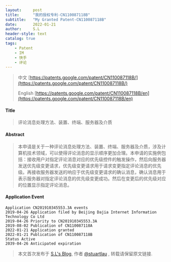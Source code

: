 ```yaml
---
layout:     post
title:      "我的授权专利-CN110087118B"
subtitle:   "My Granted Patent-CN110087118B"
date:       2022-01-21
author:     S.L
header-style: text
catalog: true
tags:
    - Patent
    - IM
    - 快手
    - 评论
---
```

> 中文 [https://patents.google.com/patent/CN110087118B/](https://patents.google.com/patent/CN110087118B/)
>
> English [https://patents.google.com/patent/CN110087118B/en](https://patents.google.com/patent/CN110087118B/en)

#### Title
> 评论消息处理方法、装置、终端、服务器及介质








#### Abstract
> 本申请是关于一种评论消息处理方法、装置、终端、服务器及介质，涉及计算机技术领域，可以使得评论消息的显示顺序更加合理。本申请的实施例包括：接收用户对指定评论消息对应的优先级控件的触发操作，然后向服务器发送优先级变更请求，优先级变更请求用于请求变更指定评论消息的优先级。再接收服务器发送的响应于优先级变更请求的确认消息，确认消息用于表示服务器对指定评论消息的优先级变更成功。然后在变更后的优先级对应的位置显示指定评论消息。








#### Application Event
```
Application CN201910345553.3A events 
2019-04-26 Application filed by Beijing Dajia Internet Information Technology Co Ltd
2019-04-26 Priority to CN201910345553.3A
2019-08-02 Publication of CN110087118A
2022-01-21 Application granted
2022-01-21 Publication of CN110087118B
Status Active
2039-04-26 Anticipated expiration
```
> 本文首次发布于 [S.L's Blog](http://elsef.com), 作者 [@stuartlau](http://github.com/stuartlau) ,
转载请保留原文链接.

